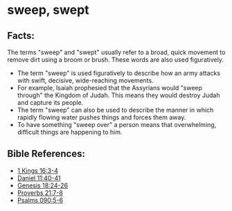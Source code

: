 # sweep, swept #

## Facts: ##

The terms "sweep" and "swept" usually refer to a broad, quick movement to remove dirt using a broom or brush. These words are also used figuratively.

* The term "sweep" is used figuratively to describe how an army attacks with swift, decisive, wide-reaching movements. 
* For example, Isaiah prophesied that the Assyrians would "sweep through" the Kingdom of Judah. This means they would destroy Judah and capture its people.
* The term "sweep" can also be used to describe the manner in which rapidly flowing water pushes things and forces them away.
* To have something "sweep over" a person means that overwhelming, difficult things are happening to him.



## Bible References: ##

* [1 Kings 16:3-4](en/tn/1ki/help/16/03)
* [Daniel 11:40-41](en/tn/dan/help/11/40)
* [Genesis 18:24-26](en/tn/gen/help/18/24)
* [Proverbs 21:7-8](en/tn/pro/help/21/07)
* [Psalms 090:5-6](en/tn/psa/help/90/05)